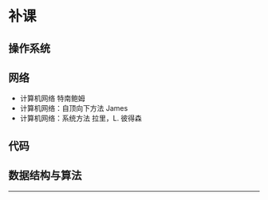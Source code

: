 #   补课

##  操作系统

##  网络
-   计算机网络 特南鲍姆
-   计算机网络：自顶向下方法 James
-   计算机网络：系统方法 拉里，L. 彼得森

##  代码

##  数据结构与算法

----
